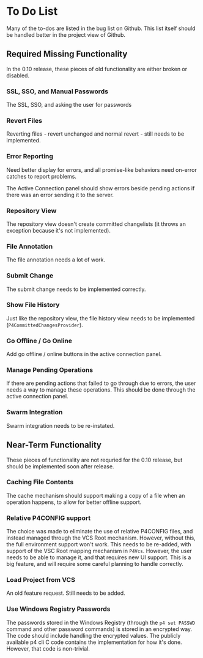 # To Do List

Many of the to-dos are listed in the bug list on Github.  This list itself should be handled better in the project view of Github.

## Required Missing Functionality

In the 0.10 release, these pieces of old functionality are either broken or disabled.

### SSL, SSO, and Manual Passwords

The SSL, SSO, and asking the user for passwords

### Revert Files

Reverting files - revert unchanged and normal revert - still needs to be implemented.

### Error Reporting

Need better display for errors, and all promise-like behaviors need on-error catches to report problems.

The Active Connection panel should show errors beside pending actions if there was an error sending it to the server.

### Repository View

The repository view doesn't create committed changelists (it throws an exception because it's not implemented).

### File Annotation

The file annotation needs a lot of work.

### Submit Change

The submit change needs to be implemented correctly.

### Show File History

Just like the repository view, the file history view needs to be implemented (`P4CommittedChangesProvider`).

### Go Offline / Go Online

Add go offline / online buttons in the active connection panel.

### Manage Pending Operations

If there are pending actions that failed to go through due to errors, the user needs a way to manage these operations.  This should be done through the active connection panel.

### Swarm Integration

Swarm integration needs to be re-instated.

## Near-Term Functionality

These pieces of functionality are not requried for the 0.10 release, but should be implemented soon after release.

### Caching File Contents

The cache mechanism should support making a copy of a file when an operation happens, to allow for better offline support.

### Relative P4CONFIG support

The choice was made to eliminate the use of relative P4CONFIG files, and instead managed through the VCS Root mechanism.
However, without this, the full environment support won't work.  This needs to be re-added, with support of the VSC Root
mapping mechanism in `P4Vcs`.  However, the user needs to be able to manage it, and that requires new UI support.  This
is a big feature, and will require some careful planning to handle correctly.

### Load Project from VCS

An old feature request.  Still needs to be added.

### Use Windows Registry Passwords

The passwords stored in the Windows Registry (through the `p4 set PASSWD` command and other password commands) is stored
in an encrypted way.  The code should include handling the encrypted values.  The publicly available p4 cli C code
contains the implementation for how it's done.  However, that code is non-trivial. 
